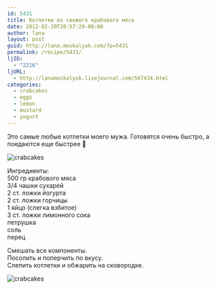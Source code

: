 ```yaml
---
id: 5431
title: Котлетки из свежего крабового мяса
date: 2012-02-20T20:57:29-08:00
author: lana
layout: post
guid: http://lana.moskalyuk.com/?p=5431
permalink: /recipe/5431/
ljID:
  - "2216"
ljURL:
  - http://lanamoskalyuk.livejournal.com/567434.html
categories:
  - crabcakes
  - eggs
  - lemon
  - mustard
  - yogurt
---
```

Это самые любые котлетки моего мужа. Готовятся очень быстро, а поедаются еще быстрее 🙂

![crabcakes](http://farm8.staticflickr.com/7065/6914048855_3e80ceecb5_z.jpg) 

Ингредиенты:  
500 гр крабового мяса  
3/4 чашки сухарей  
2 ст. ложки йогурта  
2 ст. ложки горчицы  
1 яйцо (слегка взбитое)  
3 ст. ложки лимонного сока  
петрушка  
соль  
перец

Смешать все компоненты.  
Посолить и поперчить по вкусу.  
Слепить котлетки и обжарить на сковородке.

![crabcakes](http://farm8.staticflickr.com/7048/6914049591_6ec1bb5e65_z.jpg)